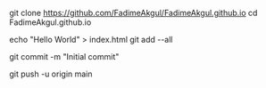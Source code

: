 git clone https://github.com/FadimeAkgul/FadimeAkgul.github.io
cd FadimeAkgul.github.io

echo "Hello World" > index.html
git add --all

git commit -m "Initial commit"

git push -u origin main

